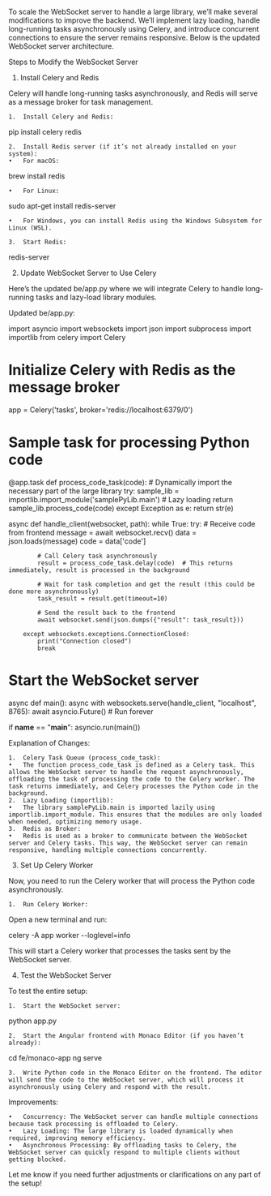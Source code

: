 To scale the WebSocket server to handle a large library, we’ll make several modifications to improve the backend. We’ll implement lazy loading, handle long-running tasks asynchronously using Celery, and introduce concurrent connections to ensure the server remains responsive. Below is the updated WebSocket server architecture.

Steps to Modify the WebSocket Server

1. Install Celery and Redis

Celery will handle long-running tasks asynchronously, and Redis will serve as a message broker for task management.

	1.	Install Celery and Redis:

pip install celery redis


	2.	Install Redis server (if it’s not already installed on your system):
	•	For macOS:

brew install redis


	•	For Linux:

sudo apt-get install redis-server


	•	For Windows, you can install Redis using the Windows Subsystem for Linux (WSL).

	3.	Start Redis:

redis-server



2. Update WebSocket Server to Use Celery

Here’s the updated be/app.py where we will integrate Celery to handle long-running tasks and lazy-load library modules.

Updated be/app.py:

import asyncio
import websockets
import json
import subprocess
import importlib
from celery import Celery

# Initialize Celery with Redis as the message broker
app = Celery('tasks', broker='redis://localhost:6379/0')

# Sample task for processing Python code
@app.task
def process_code_task(code):
    # Dynamically import the necessary part of the large library
    try:
        sample_lib = importlib.import_module('samplePyLib.main')  # Lazy loading
        return sample_lib.process_code(code)
    except Exception as e:
        return str(e)

async def handle_client(websocket, path):
    while True:
        try:
            # Receive code from frontend
            message = await websocket.recv()
            data = json.loads(message)
            code = data['code']

            # Call Celery task asynchronously
            result = process_code_task.delay(code)  # This returns immediately, result is processed in the background

            # Wait for task completion and get the result (this could be done more asynchronously)
            task_result = result.get(timeout=10)

            # Send the result back to the frontend
            await websocket.send(json.dumps({"result": task_result}))

        except websockets.exceptions.ConnectionClosed:
            print("Connection closed")
            break

# Start the WebSocket server
async def main():
    async with websockets.serve(handle_client, "localhost", 8765):
        await asyncio.Future()  # Run forever

if __name__ == "__main__":
    asyncio.run(main())

Explanation of Changes:

	1.	Celery Task Queue (process_code_task):
	•	The function process_code_task is defined as a Celery task. This allows the WebSocket server to handle the request asynchronously, offloading the task of processing the code to the Celery worker. The task returns immediately, and Celery processes the Python code in the background.
	2.	Lazy Loading (importlib):
	•	The library samplePyLib.main is imported lazily using importlib.import_module. This ensures that the modules are only loaded when needed, optimizing memory usage.
	3.	Redis as Broker:
	•	Redis is used as a broker to communicate between the WebSocket server and Celery tasks. This way, the WebSocket server can remain responsive, handling multiple connections concurrently.

3. Set Up Celery Worker

Now, you need to run the Celery worker that will process the Python code asynchronously.

	1.	Run Celery Worker:
Open a new terminal and run:

celery -A app worker --loglevel=info



This will start a Celery worker that processes the tasks sent by the WebSocket server.

4. Test the WebSocket Server

To test the entire setup:

	1.	Start the WebSocket server:

python app.py


	2.	Start the Angular frontend with Monaco Editor (if you haven’t already):

cd fe/monaco-app
ng serve


	3.	Write Python code in the Monaco Editor on the frontend. The editor will send the code to the WebSocket server, which will process it asynchronously using Celery and respond with the result.

Improvements:

	•	Concurrency: The WebSocket server can handle multiple connections because task processing is offloaded to Celery.
	•	Lazy Loading: The large library is loaded dynamically when required, improving memory efficiency.
	•	Asynchronous Processing: By offloading tasks to Celery, the WebSocket server can quickly respond to multiple clients without getting blocked.

Let me know if you need further adjustments or clarifications on any part of the setup!